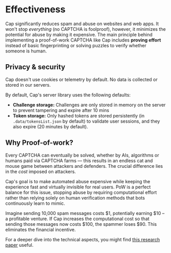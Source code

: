 # Effectiveness

Cap significantly reduces spam and abuse on websites and web apps. It won't stop _everything_ (no CAPTCHA is foolproof), however, it minimizes the potential for abuse by making it expensive. The main principle behind implementing a proof-of-work CAPTCHA like Cap includes **proving effort** instead of basic fingerprinting or solving puzzles to verify whether someone is human.

## Privacy & security

Cap doesn't use cookies or telemetry by default. No data is collected or stored in our servers.

By default, Cap's server library uses the following defaults:

- **Challenge storage:** Challenges are only stored in memory on the server to prevent tampering and expire after 10 mins
- **Token storage:** Only hashed tokens are stored persistently (in `.data/tokensList.json` by default) to validate user sessions, and they also expire (20 minutes by default).

## Why Proof-of-work?

Every CAPTCHA can eventually be solved, whether by AIs, algorithms or humans paid via CAPTCHA farms — this results in an endless cat and mouse game between attackers and defenders. The crucial difference lies in the _cost_ imposed on attackers.

Cap's goal is to make automated abuse expensive while keeping the experience fast and virtually invisible for real users. PoW is a perfect balance for this issue, stopping abuse by requiring computational effort rather than relying solely on human verification methods that bots continuously learn to mimic.

Imagine sending 10,000 spam messages costs $1, potentially earning $10 – a profitable venture. If Cap increases the computational cost so that sending those messages now costs $100, the spammer loses $90. This eliminates the financial incentive.

For a deeper dive into the technical aspects, you might find [this research paper](https://www.researchgate.net/publication/374638786_Proof-of-Work_CAPTCHA_with_password_cracking_functionality) useful.
